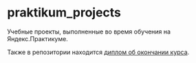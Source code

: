 # praktikum_projects
Учебные проекты, выполненные во время обучения на Яндекс.Практикуме.

Также в репозитории находится [диплом об окончании курса](https://github.com/smilingthrone13/praktikum_projects/blob/main/Diploma.pdf).

